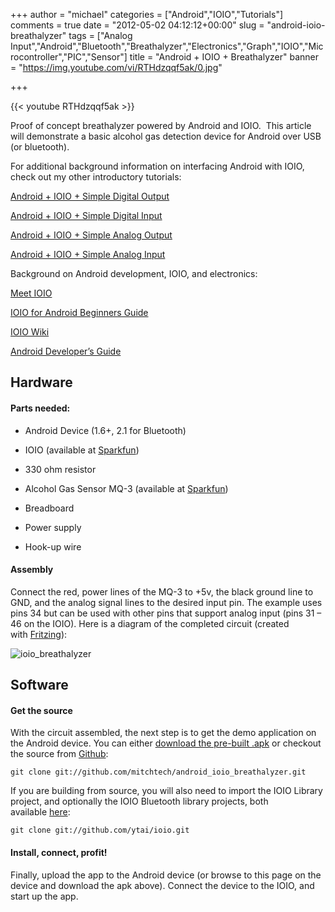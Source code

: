 +++
author = "michael"
categories = ["Android","IOIO","Tutorials"]
comments = true
date = "2012-05-02 04:12:12+00:00"
slug = "android-ioio-breathalyzer"
tags = ["Analog Input","Android","Bluetooth","Breathalyzer","Electronics","Graph","IOIO","Microcontroller","PIC","Sensor"]
title = "Android + IOIO + Breathalyzer"
banner = "https://img.youtube.com/vi/RTHdzqqf5ak/0.jpg"

+++

{{< youtube RTHdzqqf5ak >}}

Proof of concept breathalyzer powered by Android and IOIO.  This article will demonstrate a basic alcohol gas detection device for Android over USB (or bluetooth).

For additional background information on interfacing Android with IOIO, check out my other introductory tutorials:

[Android + IOIO + Simple Digital Output](http://mitchtech.net/android-ioio-simple-digital-output/)

[Android + IOIO + Simple Digital Input](http://mitchtech.net/android-ioio-simple-digital-input/)

[Android + IOIO + Simple Analog Output](http://mitchtech.net/android-ioio-simple-analog-output/)

[Android + IOIO + Simple Analog Input](http://mitchtech.net/android-ioio-simple-analog-input/)

Background on Android development, IOIO, and electronics:

[Meet IOIO](http://ytai-mer.blogspot.com/2011/04/meet-ioio-io-for-android.html)

[IOIO for Android Beginners Guide](http://www.sparkfun.com/tutorials/280)

[IOIO Wiki](https://github.com/ytai/ioio/wiki)

[Android Developer’s Guide](http://developer.android.com/guide/index.html)

## Hardware

#### Parts needed:

  * Android Device (1.6+, 2.1 for Bluetooth)

  * IOIO (available at [Sparkfun](http://www.sparkfun.com/products/10748))

  * 330 ohm resistor

  * Alcohol Gas Sensor MQ-3 (available at [Sparkfun](http://www.sparkfun.com/products/8880))

  * Breadboard

  * Power supply

  * Hook-up wire

#### Assembly

Connect the red, power lines of the MQ-3 to +5v, the black ground line to GND, and the analog signal lines to the desired input pin. The example uses pins 34 but can be used with other pins that support analog input (pins 31 – 46 on the IOIO). Here is a diagram of the completed circuit (created with [Fritzing](http://fritzing.org/)):

![ioio_breathalyzer](/img/ioio_breathalyzer.png)

## Software

#### Get the source

With the circuit assembled, the next step is to get the demo application on the Android device. You can either [download the pre-built .apk](http://mitch-tech.appspot.com/ioio/IOIOBreathalyzer.apk) or checkout the source from [Github](https://github.com/mitchtech/android_ioio_breathalyzer):

```
git clone git://github.com/mitchtech/android_ioio_breathalyzer.git
```

If you are building from source, you will also need to import the IOIO Library project, and optionally the IOIO Bluetooth library projects, both available [here](https://github.com/ytai/ioio):

```
git clone git://github.com/ytai/ioio.git
```

#### Install, connect, profit!

Finally, upload the app to the Android device (or browse to this page on the device and download the apk above). Connect the device to the IOIO, and start up the app.

